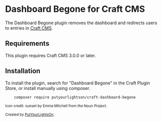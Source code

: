 # Dashboard Begone for Craft CMS

The Dashboard Begone plugin removes the dashboard and redirects users to entries in  [Craft CMS](https://craftcms.com/).

## Requirements

This plugin requires Craft CMS 3.0.0 or later.

## Installation

To install the plugin, search for "Dashboard Begone" in the Craft Plugin Store, or install manually using composer.

        composer require putyourlightson/craft-dashboard-begone

<small>Icon credit: sunset by Emma Mitchell from the Noun Project.</small>

<small>Created by [PutYourLightsOn](https://www.putyourlightson.net/).</small>
